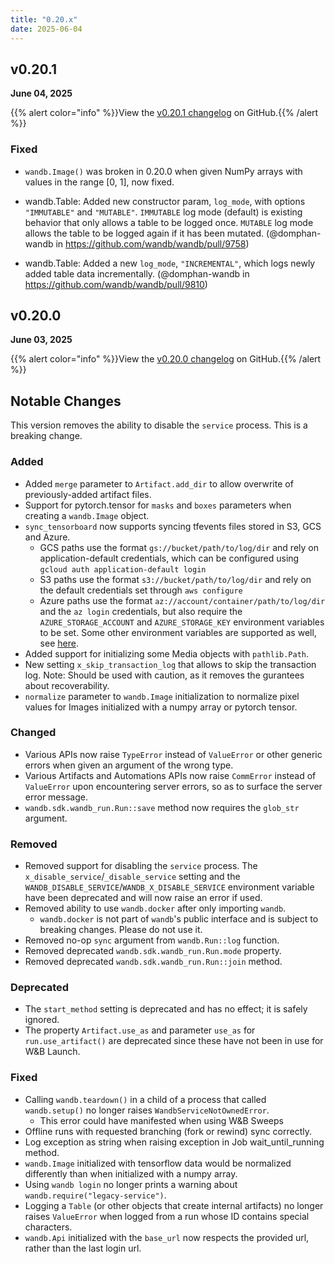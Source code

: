 ```yaml
---
title: "0.20.x"
date: 2025-06-04
---
```


## v0.20.1
**June 04, 2025**

{{% alert color="info" %}}View the [v0.20.1 changelog](https://github.com/wandb/wandb/releases/tag/v0.20.1) on GitHub.{{% /alert %}}

### Fixed

- `wandb.Image()` was broken in 0.20.0 when given NumPy arrays with values in the range [0, 1], now fixed.

- wandb.Table: Added new constructor param, `log_mode`, with options `"IMMUTABLE"` and `"MUTABLE"`. `IMMUTABLE` log mode (default) is existing behavior that only allows a table to be logged once. `MUTABLE` log mode allows the table to be logged again if it has been mutated. (@domphan-wandb in https://github.com/wandb/wandb/pull/9758)
- wandb.Table: Added a new `log_mode`, `"INCREMENTAL"`, which logs newly added table data incrementally. (@domphan-wandb in https://github.com/wandb/wandb/pull/9810)

## v0.20.0
**June 03, 2025**

{{% alert color="info" %}}View the [v0.20.0 changelog](https://github.com/wandb/wandb/releases/tag/v0.20.0) on GitHub.{{% /alert %}}

## Notable Changes

This version removes the ability to disable the `service` process. This is a breaking change.

### Added

- Added `merge` parameter to `Artifact.add_dir` to allow overwrite of previously-added artifact files.
- Support for pytorch.tensor for `masks` and `boxes` parameters when creating a `wandb.Image` object.
- `sync_tensorboard` now supports syncing tfevents files stored in S3, GCS and Azure.
  - GCS paths use the format `gs://bucket/path/to/log/dir` and rely on application-default credentials, which can be configured using `gcloud auth application-default login`
  - S3 paths use the format `s3://bucket/path/to/log/dir` and rely on the default credentials set through `aws configure`
  - Azure paths use the format `az://account/container/path/to/log/dir` and the `az login` credentials, but also require the `AZURE_STORAGE_ACCOUNT` and `AZURE_STORAGE_KEY` environment variables to be set. Some other environment variables are supported as well, see [here](https://pkg.go.dev/gocloud.dev@v0.41.0/blob/azureblob#hdr-URLs).
- Added support for initializing some Media objects with `pathlib.Path`.
- New setting `x_skip_transaction_log` that allows to skip the transaction log. Note: Should be used with caution, as it removes the gurantees about recoverability.
- `normalize` parameter to `wandb.Image` initialization to normalize pixel values for Images initialized with a numpy array or pytorch tensor.

### Changed

- Various APIs now raise `TypeError` instead of `ValueError` or other generic errors when given an argument of the wrong type.
- Various Artifacts and Automations APIs now raise `CommError` instead of `ValueError` upon encountering server errors, so as to surface the server error message.
- `wandb.sdk.wandb_run.Run::save` method now requires the `glob_str` argument.

### Removed

- Removed support for disabling the `service` process. The `x_disable_service`/`_disable_service` setting and the `WANDB_DISABLE_SERVICE`/`WANDB_X_DISABLE_SERVICE` environment variable have been deprecated and will now raise an error if used.
- Removed ability to use `wandb.docker` after only importing `wandb`.
  - `wandb.docker` is not part of `wandb`'s public interface and is subject to breaking changes. Please do not use it.
- Removed no-op `sync` argument from `wandb.Run::log` function.
- Removed deprecated `wandb.sdk.wandb_run.Run.mode` property.
- Removed deprecated `wandb.sdk.wandb_run.Run::join` method.

### Deprecated

- The `start_method` setting is deprecated and has no effect; it is safely ignored.
- The property `Artifact.use_as` and parameter `use_as` for `run.use_artifact()` are deprecated since these have not been in use for W&B Launch.

### Fixed

- Calling `wandb.teardown()` in a child of a process that called `wandb.setup()` no longer raises `WandbServiceNotOwnedError`.
  - This error could have manifested when using W&B Sweeps
- Offline runs with requested branching (fork or rewind) sync correctly.
- Log exception as string when raising exception in Job wait_until_running method.
- `wandb.Image` initialized with tensorflow data would be normalized differently than when initialized with a numpy array.
- Using `wandb login` no longer prints a warning about `wandb.require("legacy-service")`.
- Logging a `Table` (or other objects that create internal artifacts) no longer raises `ValueError` when logged from a run whose ID contains special characters.
- `wandb.Api` initialized with the `base_url` now respects the provided url, rather than the last login url.
